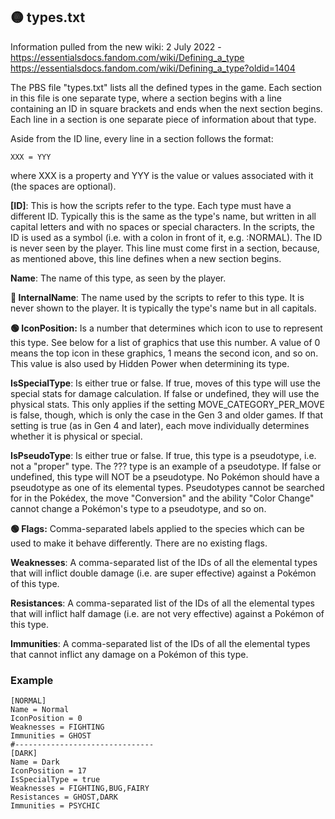 ## 🟡 types.txt

Information pulled from the new wiki:
2 July 2022 - https://essentialsdocs.fandom.com/wiki/Defining_a_type
https://essentialsdocs.fandom.com/wiki/Defining_a_type?oldid=1404

The PBS file "types.txt" lists all the defined types in the game. Each section in this file is one separate type, where a section begins with a line containing an ID in square brackets and ends when the next section begins. Each line in a section is one separate piece of information about that type.

Aside from the ID line, every line in a section follows the format:

```
XXX = YYY
```

where XXX is a property and YYY is the value or values associated with it (the spaces are optional).

**[ID]**:
This is how the scripts refer to the type. Each type must have a different ID. Typically this is the same as the type's name, but written in all capital letters and with no spaces or special characters. In the scripts, the ID is used as a symbol (i.e. with a colon in front of it, e.g. :NORMAL). The ID is never seen by the player.
This line must come first in a section, because, as mentioned above, this line defines when a new section begins.

**Name**:
The name of this type, as seen by the player.

**🔴 InternalName**:
The name used by the scripts to refer to this type. It is never shown to the player. It is typically the type's name but in all capitals.

**🟢 IconPosition:**
Is a number that determines which icon to use to represent this type. See below for a list of graphics that use this number. A value of 0 means the top icon in these graphics, 1 means the second icon, and so on.
This value is also used by Hidden Power when determining its type.

**IsSpecialType**:
Is either true or false. If true, moves of this type will use the special stats for damage calculation. If false or undefined, they will use the physical stats.
This only applies if the setting MOVE_CATEGORY_PER_MOVE is false, though, which is only the case in the Gen 3 and older games. If that setting is true (as in Gen 4 and later), each move individually determines whether it is physical or special.

**IsPseudoType**:
Is either true or false. If true, this type is a pseudotype, i.e. not a "proper" type. The ??? type is an example of a pseudotype. If false or undefined, this type will NOT be a pseudotype.
No Pokémon should have a pseudotype as one of its elemental types. Pseudotypes cannot be searched for in the Pokédex, the move "Conversion" and the ability "Color Change" cannot change a Pokémon's type to a pseudotype, and so on.

**🟢 Flags:**
Comma-separated labels applied to the species which can be used to make it behave differently. There are no existing flags.

**Weaknesses**:
A comma-separated list of the IDs of all the elemental types that will inflict double damage (i.e. are super effective) against a Pokémon of this type.

**Resistances**:
A comma-separated list of the IDs of all the elemental types that will inflict half damage (i.e. are not very effective) against a Pokémon of this type.

**Immunities**:
A comma-separated list of the IDs of all the elemental types that cannot inflict any damage on a Pokémon of this type.




### Example

```
[NORMAL]
Name = Normal
IconPosition = 0
Weaknesses = FIGHTING
Immunities = GHOST
#-------------------------------
[DARK]
Name = Dark
IconPosition = 17
IsSpecialType = true
Weaknesses = FIGHTING,BUG,FAIRY
Resistances = GHOST,DARK
Immunities = PSYCHIC
```

